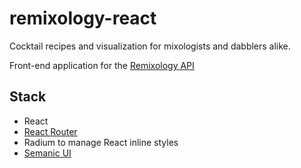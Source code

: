 # remixology-react
Cocktail recipes and visualization for mixologists and dabblers alike.

Front-end application for the [Remixology API](https://github.com/nickoki/remixology-api)

## Stack

- React
- [React Router](https://www.npmjs.com/package/react-router)
- Radium to manage React inline styles
- [Semanic UI](http://react.semantic-ui.com/)
